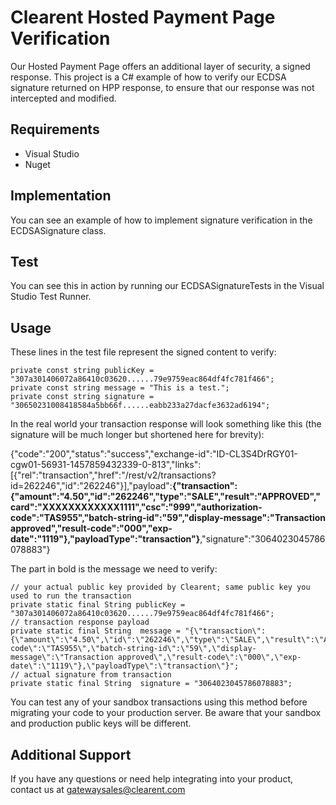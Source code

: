 # Clearent Hosted Payment Page Verification

Our Hosted Payment Page offers an additional layer of security, a signed response. This project is a C# example of how to verify our ECDSA signature returned on HPP response, to ensure that our response was not intercepted and modified.

## Requirements

- Visual Studio
- Nuget

## Implementation

You can see an example of how to implement signature verification in the ECDSASignature class.

## Test

You can see this in action by running our ECDSASignatureTests in the Visual Studio Test Runner.

## Usage

These lines in the test file represent the signed content to verify:

```
private const string publicKey = "307a301406072a86410c03620......79e9759eac864df4fc781f466";
private const string message = "This is a test.";
private const string signature = "30650231008418584a5bb66f......eabb233a27dacfe3632ad6194";
```

In the real world your transaction response will look something like this (the signature will be much longer but shortened here for brevity):

{"code":"200","status":"success","exchange-id":"ID-CL3S4DrRGY01-cgw01-56931-1457859432339-0-813","links":[{"rel":"transaction","href":"/rest/v2/transactions?id=262246","id":"262246"}],"payload":**{"transaction":{"amount":"4.50","id":"262246","type":"SALE","result":"APPROVED","card":"XXXXXXXXXXXX1111","csc":"999","authorization-code":"TAS955","batch-string-id":"59","display-message":"Transaction approved","result-code":"000","exp-date":"1119"},"payloadType":"transaction"}**,"signature":"3064023045786078883"}

The part in bold is the message we need to verify:

```
// your actual public key provided by Clearent; same public key you used to run the transaction
private static final String publicKey = "307a301406072a86410c03620......79e9759eac864df4fc781f466";
// transaction response payload
private static final String  message = "{\"transaction\":{\"amount\":\"4.50\",\"id\":\"262246\",\"type\":\"SALE\",\"result\":\"APPROVED\",\"card\":\"XXXXXXXXXXXX1111\",\"csc\":\"999\",\"authorization-code\":\"TAS955\",\"batch-string-id\":\"59\",\"display-message\":\"Transaction approved\",\"result-code\":\"000\",\"exp-date\":\"1119\"},\"payloadType\":\"transaction\"}";
// actual signature from transaction
private static final String  signature = "3064023045786078883";
```

You can test any of your sandbox transactions using this method before migrating your code to your production server. Be aware that your sandbox and production public keys will be different.

## Additional Support

If you have any questions or need help integrating into your product, contact us at gatewaysales@clearent.com
